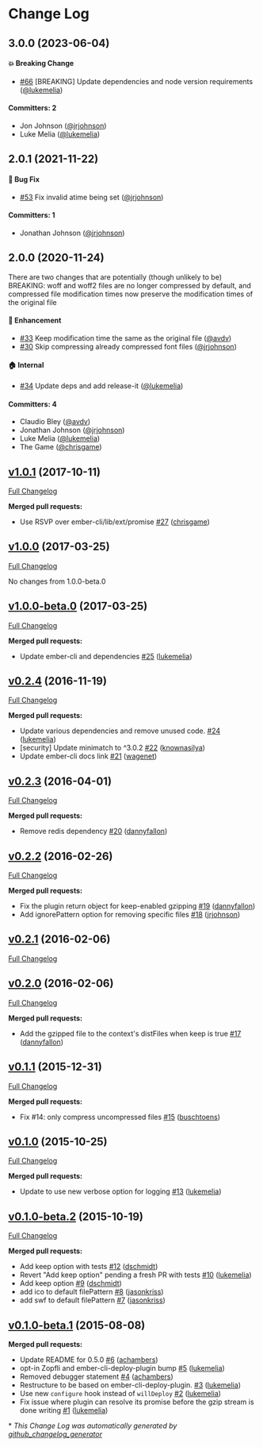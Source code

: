 # Change Log


## 3.0.0 (2023-06-04)

#### :boom: Breaking Change
* [#66](https://github.com/ember-cli-deploy/ember-cli-deploy-gzip/pull/66) [BREAKING] Update dependencies and node version requirements ([@lukemelia](https://github.com/lukemelia))

#### Committers: 2
- Jon Johnson ([@jrjohnson](https://github.com/jrjohnson))
- Luke Melia ([@lukemelia](https://github.com/lukemelia))

## 2.0.1 (2021-11-22)

#### :bug: Bug Fix
* [#53](https://github.com/ember-cli-deploy/ember-cli-deploy-gzip/pull/53) Fix invalid atime being set ([@jrjohnson](https://github.com/jrjohnson))

#### Committers: 1
- Jonathan Johnson ([@jrjohnson](https://github.com/jrjohnson))

## 2.0.0 (2020-11-24)

There are two changes that are potentially (though unlikely to be) BREAKING: woff and woff2 files are no longer compressed by default, and compressed file modification times now preserve the modification times of the original file

#### :rocket: Enhancement
* [#33](https://github.com/ember-cli-deploy/ember-cli-deploy-gzip/pull/33) Keep modification time the same as the original file ([@avdv](https://github.com/avdv))
* [#30](https://github.com/ember-cli-deploy/ember-cli-deploy-gzip/pull/30) Skip compressing already compressed font files ([@jrjohnson](https://github.com/jrjohnson))

#### :house: Internal
* [#34](https://github.com/ember-cli-deploy/ember-cli-deploy-gzip/pull/34) Update deps and add release-it ([@lukemelia](https://github.com/lukemelia))

#### Committers: 4
- Claudio Bley ([@avdv](https://github.com/avdv))
- Jonathan Johnson ([@jrjohnson](https://github.com/jrjohnson))
- Luke Melia ([@lukemelia](https://github.com/lukemelia))
- The Game ([@chrisgame](https://github.com/chrisgame))

## [v1.0.1](https://github.com/ember-cli-deploy/ember-cli-deploy-gzip/tree/v1.0.1) (2017-10-11)
[Full Changelog](https://github.com/ember-cli-deploy/ember-cli-deploy-gzip/compare/v1.0.0...v1.0.1)

**Merged pull requests:**

- Use RSVP over ember-cli/lib/ext/promise [\#27](https://github.com/ember-cli-deploy/ember-cli-deploy-gzip/pull/27) ([chrisgame](https://github.com/chrisgame))

## [v1.0.0](https://github.com/ember-cli-deploy/ember-cli-deploy-gzip/tree/v1.0.0) (2017-03-25)
[Full Changelog](https://github.com/ember-cli-deploy/ember-cli-deploy-gzip/compare/v1.0.0-beta.0...v1.0.0)

No changes from 1.0.0-beta.0

## [v1.0.0-beta.0](https://github.com/ember-cli-deploy/ember-cli-deploy-gzip/tree/v1.0.0-beta.0) (2017-03-25)
[Full Changelog](https://github.com/ember-cli-deploy/ember-cli-deploy-gzip/compare/v0.2.4...v1.0.0-beta.0)

**Merged pull requests:**

- Update ember-cli and dependencies [\#25](https://github.com/ember-cli-deploy/ember-cli-deploy-gzip/pull/25) ([lukemelia](https://github.com/lukemelia))

## [v0.2.4](https://github.com/ember-cli-deploy/ember-cli-deploy-gzip/tree/v0.2.4) (2016-11-19)
[Full Changelog](https://github.com/ember-cli-deploy/ember-cli-deploy-gzip/compare/v0.2.3...v0.2.4)

**Merged pull requests:**

- Update various dependencies and remove unused code. [\#24](https://github.com/ember-cli-deploy/ember-cli-deploy-gzip/pull/24) ([lukemelia](https://github.com/lukemelia))
- \[security\] Update minimatch to ^3.0.2 [\#22](https://github.com/ember-cli-deploy/ember-cli-deploy-gzip/pull/22) ([knownasilya](https://github.com/knownasilya))
- Update ember-cli docs link [\#21](https://github.com/ember-cli-deploy/ember-cli-deploy-gzip/pull/21) ([wagenet](https://github.com/wagenet))

## [v0.2.3](https://github.com/ember-cli-deploy/ember-cli-deploy-gzip/tree/v0.2.3) (2016-04-01)
[Full Changelog](https://github.com/ember-cli-deploy/ember-cli-deploy-gzip/compare/v0.2.2...v0.2.3)

**Merged pull requests:**

- Remove redis dependency [\#20](https://github.com/ember-cli-deploy/ember-cli-deploy-gzip/pull/20) ([dannyfallon](https://github.com/dannyfallon))

## [v0.2.2](https://github.com/ember-cli-deploy/ember-cli-deploy-gzip/tree/v0.2.2) (2016-02-26)
[Full Changelog](https://github.com/ember-cli-deploy/ember-cli-deploy-gzip/compare/v0.2.1...v0.2.2)

**Merged pull requests:**

- Fix the plugin return object for keep-enabled gzipping [\#19](https://github.com/ember-cli-deploy/ember-cli-deploy-gzip/pull/19) ([dannyfallon](https://github.com/dannyfallon))
- Add ignorePattern option for removing specific files [\#18](https://github.com/ember-cli-deploy/ember-cli-deploy-gzip/pull/18) ([jrjohnson](https://github.com/jrjohnson))

## [v0.2.1](https://github.com/ember-cli-deploy/ember-cli-deploy-gzip/tree/v0.2.1) (2016-02-06)
[Full Changelog](https://github.com/ember-cli-deploy/ember-cli-deploy-gzip/compare/v0.2.0...v0.2.1)

## [v0.2.0](https://github.com/ember-cli-deploy/ember-cli-deploy-gzip/tree/v0.2.0) (2016-02-06)
[Full Changelog](https://github.com/ember-cli-deploy/ember-cli-deploy-gzip/compare/v0.1.1...v0.2.0)

**Merged pull requests:**

- Add the gzipped file to the context's distFiles when keep is true [\#17](https://github.com/ember-cli-deploy/ember-cli-deploy-gzip/pull/17) ([dannyfallon](https://github.com/dannyfallon))

## [v0.1.1](https://github.com/ember-cli-deploy/ember-cli-deploy-gzip/tree/v0.1.1) (2015-12-31)
[Full Changelog](https://github.com/ember-cli-deploy/ember-cli-deploy-gzip/compare/v0.1.0...v0.1.1)

**Merged pull requests:**

- Fix \#14: only compress uncompressed files [\#15](https://github.com/ember-cli-deploy/ember-cli-deploy-gzip/pull/15) ([buschtoens](https://github.com/buschtoens))

## [v0.1.0](https://github.com/ember-cli-deploy/ember-cli-deploy-gzip/tree/v0.1.0) (2015-10-25)
[Full Changelog](https://github.com/ember-cli-deploy/ember-cli-deploy-gzip/compare/v0.1.0-beta.2...v0.1.0)

**Merged pull requests:**

- Update to use new verbose option for logging [\#13](https://github.com/ember-cli-deploy/ember-cli-deploy-gzip/pull/13) ([lukemelia](https://github.com/lukemelia))

## [v0.1.0-beta.2](https://github.com/ember-cli-deploy/ember-cli-deploy-gzip/tree/v0.1.0-beta.2) (2015-10-19)
[Full Changelog](https://github.com/ember-cli-deploy/ember-cli-deploy-gzip/compare/v0.1.0-beta.1...v0.1.0-beta.2)

**Merged pull requests:**

- Add keep option with tests [\#12](https://github.com/ember-cli-deploy/ember-cli-deploy-gzip/pull/12) ([dschmidt](https://github.com/dschmidt))
- Revert "Add keep option" pending a fresh PR with tests [\#10](https://github.com/ember-cli-deploy/ember-cli-deploy-gzip/pull/10) ([lukemelia](https://github.com/lukemelia))
- Add keep option [\#9](https://github.com/ember-cli-deploy/ember-cli-deploy-gzip/pull/9) ([dschmidt](https://github.com/dschmidt))
- add ico to default filePattern [\#8](https://github.com/ember-cli-deploy/ember-cli-deploy-gzip/pull/8) ([jasonkriss](https://github.com/jasonkriss))
- add swf to default filePattern [\#7](https://github.com/ember-cli-deploy/ember-cli-deploy-gzip/pull/7) ([jasonkriss](https://github.com/jasonkriss))

## [v0.1.0-beta.1](https://github.com/ember-cli-deploy/ember-cli-deploy-gzip/tree/v0.1.0-beta.1) (2015-08-08)
**Merged pull requests:**

- Update README for 0.5.0 [\#6](https://github.com/ember-cli-deploy/ember-cli-deploy-gzip/pull/6) ([achambers](https://github.com/achambers))
- opt-in Zopfli and ember-cli-deploy-plugin bump [\#5](https://github.com/ember-cli-deploy/ember-cli-deploy-gzip/pull/5) ([lukemelia](https://github.com/lukemelia))
- Removed debugger statement [\#4](https://github.com/ember-cli-deploy/ember-cli-deploy-gzip/pull/4) ([achambers](https://github.com/achambers))
- Restructure to be based on ember-cli-deploy-plugin. [\#3](https://github.com/ember-cli-deploy/ember-cli-deploy-gzip/pull/3) ([lukemelia](https://github.com/lukemelia))
- Use new `configure` hook instead of `willDeploy` [\#2](https://github.com/ember-cli-deploy/ember-cli-deploy-gzip/pull/2) ([lukemelia](https://github.com/lukemelia))
- Fix issue where plugin can resolve its promise before the gzip stream is done writing [\#1](https://github.com/ember-cli-deploy/ember-cli-deploy-gzip/pull/1) ([lukemelia](https://github.com/lukemelia))



\* *This Change Log was automatically generated by [github_changelog_generator](https://github.com/skywinder/Github-Changelog-Generator)*
